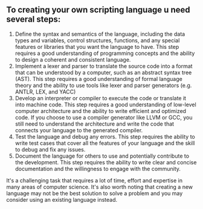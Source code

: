 ## To creating your own scripting language u need several steps:
1. Define the syntax and semantics of the language, including the data types and variables, control structures, functions, and any special features or libraries that you want the language to have. This step requires a good understanding of programming concepts and the ability to design a coherent and consistent language.
2. Implement a lexer and parser to translate the source code into a format that can be understood by a computer, such as an abstract syntax tree (AST). This step requires a good understanding of formal language theory and the ability to use tools like lexer and parser generators (e.g. ANTLR, LEX, and YACC)
3. Develop an interpreter or compiler to execute the code or translate it into machine code. This step requires a good understanding of low-level computer architecture and the ability to write efficient and optimized code. If you choose to use a compiler generator like LLVM or GCC, you still need to understand the architecture and write the code that connects your language to the generated compiler.
4. Test the language and debug any errors. This step requires the ability to write test cases that cover all the features of your language and the skill to debug and fix any issues.
5. Document the language for others to use and potentially contribute to the development. This step requires the ability to write clear and concise documentation and the willingness to engage with the community.

It's a challenging task that requires a lot of time, effort and expertise in many areas of computer science. It's also worth noting that creating a new language may not be the best solution to solve a problem and you may consider using an existing language instead.
